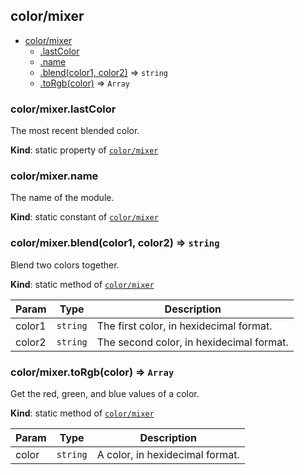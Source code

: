 <a name="module_color/mixer"></a>
## color/mixer
  

* [color/mixer](#module_color/mixer)  
    * [.lastColor](#module_color/mixer.lastColor)  
    * [.name](#module_color/mixer.name)   
    * [.blend(color1, color2)](#module_color/mixer.blend) ⇒ `string`  
    * [.toRgb(color)](#module_color/mixer.toRgb) ⇒ `Array`


<a name="module_color/mixer.lastColor"></a>
### color/mixer.lastColor  
The most recent blended color.

**Kind**: static property of [`color/mixer`](#module_color/mixer)


<a name="module_color/mixer.name"></a>
### color/mixer.name   
The name of the module.

**Kind**: static constant of [`color/mixer`](#module_color/mixer)


<a name="module_color/mixer.blend"></a>
### color/mixer.blend(color1, color2) ⇒ `string`  
Blend two colors together.

**Kind**: static method of [`color/mixer`](#module_color/mixer)  

| Param  | Type     | Description                              |
| ------ | -------- | ---------------------------------------- |
| color1 | `string` | The first color, in hexidecimal format.  |
| color2 | `string` | The second color, in hexidecimal format. |


<a name="module_color/mixer.toRgb"></a>
### color/mixer.toRgb(color) ⇒ `Array`  
Get the red, green, and blue values of a color.

**Kind**: static method of [`color/mixer`](#module_color/mixer)  

| Param | Type     | Description                     |
| ----- | -------- | ------------------------------- |
| color | `string` | A color, in hexidecimal format. |


